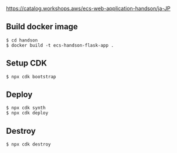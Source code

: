 https://catalog.workshops.aws/ecs-web-application-handson/ja-JP

## Build docker image

```
$ cd handson
$ docker build -t ecs-handson-flask-app .
```

## Setup CDK

```
$ npx cdk bootstrap
```

## Deploy

```
$ npx cdk synth
$ npx cdk deploy
```

## Destroy

```
$ npx cdk destroy
```

